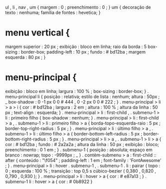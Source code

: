 ul ,  li ,  nav ,  um {
  margem :  0 ;
  preenchimento :  0 ;
}
um {
  decoração de texto : nenhuma;
  família de fontes : hevetica;
}
# menu vertical {
  margem superior :  20 px ;
  exibição : bloco em linha;
  raio da borda :  5 
  box-sizing : border-box;
  padding-left :  10 px ;
  fundo :  # bd12ba ;
  margem esquerda :  80 px ;
}
# menu-principal {
  exibição : bloco em linha;
  largura :  100 % ;
  box-sizing : border-box;
}
. menu-principal  li {
  posição : relativa;
  estilo de lista : nenhum;
  altura :  50px ; _
  box-shadow :  0  -1 px  0  0  # 444 ,  0  -2 px  0  0  # 222 ;
}
. menu-principal > li > a > i {
  cor :  # bd12ba ;
  largura :  2 em ;
  altura :  100 % ;
  altura da linha :  50 px ;
  text-align : esquerda;
}
. menu-principal > li : first-child ,
. submenu-1 > li : primeiro filho {
  box-shadow : nenhum;
}
. menu-principal > li : first-child > a ,
. submenu-1 > li : primeiro filho > a {
  borda-topo-esquerda-raio :  5 px ;
  border-top-right-radius :  5 px ;
}
. menu-principal > li : último filho > a ,
. submenu-1 > li : último filho > a {
  border-bottom-left-radius :  5 px ;
  border-bottom-right-radius :  5 px ;
}
. menu-principal > li > a ,
. submenu-1 > li > a {
  cor :  # bd12ba ;
  fundo :  # 2a2a2a ;
  altura da linha :  50 px ;
  exibição : bloco;
  preenchimento :  0  1 em ;
}
. submenu-1 {
  posição : absoluta;
  espaço em branco : nowrap;
  topo :  -9999px ; _
}
. contém-submenu > a : first-child :: after {
  conteúdo :  "\f054" ;
  padding-left :  1 em ;
  font-family :  'FontAwesome' ;
}
. menu-principal > li : hover
. submenu-1 ,
. submenu-1 . li : pairar {
  topo :  0 ;
  esquerda :  100 % ;
  transição : top 0,5 s  cúbico-bezier ( 0,380 ,  0,820 ,  0,790 , 0,930 );
}
. menu-principal > li : hover > a {
  cor :  # e87a13 ;
}
. submenu-1  li : hover > a {
  cor :  # 0b8922
}

